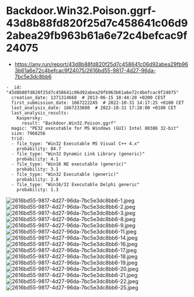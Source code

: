 # Backdoor.Win32.Poison.ggrf-43d8b88fd820f25d7c458641c06d92abea29fb963b61a6e72c4befcac9f24075

- https://any.run/report/43d8b88fd820f25d7c458641c06d92abea29fb963b61a6e72c4befcac9f24075/2616bd55-9817-4d27-96da-7bc5e3dc8bb6

```
- _id: "43d8b88fd820f25d7c458641c06d92abea29fb963b61a6e72c4befcac9f24075"
  creation_date: 1371314668  # 2013-06-15 18:44:28 +0200 CEST
  first_submission_date: 1667222245  # 2022-10-31 14:17:25 +0100 CET
  last_analysis_date: 1667233680  # 2022-10-31 17:28:00 +0100 CET
  last_analysis_results: 
    Kaspersky: 
      result: "Backdoor.Win32.Poison.ggrf"
  magic: "PE32 executable for MS Windows (GUI) Intel 80386 32-bit"
  size: 7968256
  trid: 
  - file_type: "Win32 Executable MS Visual C++ 4.x"
    probability: 84.7
  - file_type: "Win32 Dynamic Link Library (generic)"
    probability: 4.1
  - file_type: "Win16 NE executable (generic)"
    probability: 3.1
  - file_type: "Win32 Executable (generic)"
    probability: 2.8
  - file_type: "Win16/32 Executable Delphi generic"
    probability: 1.3
```

![2616bd55-9817-4d27-96da-7bc5e3dc8bb6-1.jpeg](2616bd55-9817-4d27-96da-7bc5e3dc8bb6-1.jpeg)
![2616bd55-9817-4d27-96da-7bc5e3dc8bb6-2.jpeg](2616bd55-9817-4d27-96da-7bc5e3dc8bb6-2.jpeg)
![2616bd55-9817-4d27-96da-7bc5e3dc8bb6-3.jpeg](2616bd55-9817-4d27-96da-7bc5e3dc8bb6-3.jpeg)
![2616bd55-9817-4d27-96da-7bc5e3dc8bb6-8.jpeg](2616bd55-9817-4d27-96da-7bc5e3dc8bb6-8.jpeg)
![2616bd55-9817-4d27-96da-7bc5e3dc8bb6-9.jpeg](2616bd55-9817-4d27-96da-7bc5e3dc8bb6-9.jpeg)
![2616bd55-9817-4d27-96da-7bc5e3dc8bb6-11.jpeg](2616bd55-9817-4d27-96da-7bc5e3dc8bb6-11.jpeg)
![2616bd55-9817-4d27-96da-7bc5e3dc8bb6-14.jpeg](2616bd55-9817-4d27-96da-7bc5e3dc8bb6-14.jpeg)
![2616bd55-9817-4d27-96da-7bc5e3dc8bb6-16.jpeg](2616bd55-9817-4d27-96da-7bc5e3dc8bb6-16.jpeg)
![2616bd55-9817-4d27-96da-7bc5e3dc8bb6-17.jpeg](2616bd55-9817-4d27-96da-7bc5e3dc8bb6-17.jpeg)
![2616bd55-9817-4d27-96da-7bc5e3dc8bb6-18.jpeg](2616bd55-9817-4d27-96da-7bc5e3dc8bb6-18.jpeg)
![2616bd55-9817-4d27-96da-7bc5e3dc8bb6-19.jpeg](2616bd55-9817-4d27-96da-7bc5e3dc8bb6-19.jpeg)
![2616bd55-9817-4d27-96da-7bc5e3dc8bb6-20.jpeg](2616bd55-9817-4d27-96da-7bc5e3dc8bb6-20.jpeg)
![2616bd55-9817-4d27-96da-7bc5e3dc8bb6-21.jpeg](2616bd55-9817-4d27-96da-7bc5e3dc8bb6-21.jpeg)
![2616bd55-9817-4d27-96da-7bc5e3dc8bb6-22.jpeg](2616bd55-9817-4d27-96da-7bc5e3dc8bb6-22.jpeg)
![2616bd55-9817-4d27-96da-7bc5e3dc8bb6-25.jpeg](2616bd55-9817-4d27-96da-7bc5e3dc8bb6-25.jpeg)
